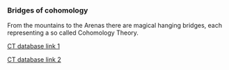 ### Bridges of cohomology

From the mountains to the Arenas there are magical hanging bridges, each representing a so called Cohomology Theory.

[CT database link 1](http://212.71.244.156/ct.php?n=Deligne+cohomology)

[CT database link 2](http://notes.andreasholmstrom.org/index.php)
